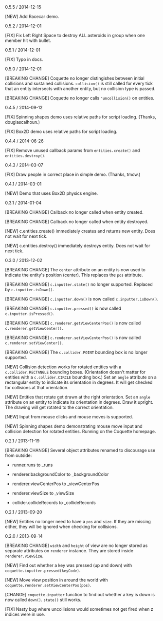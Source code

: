 0.5.5 / 2014-12-15

[NEW] Add Racecar demo.

0.5.2 / 2014-12-01

[FIX] Fix Left Right Space to destroy ALL asteroids in group when one member hit with bullet.

0.5.1 / 2014-12-01

[FIX] Typo in docs.

0.5.0 / 2014-12-01

[BREAKING CHANGE] Coquette no longer distingishes between initial collisions and sustained collisions.  `collision()` is still called for every tick that an entity intersects with another entity, but no collision type is passed.

[BREAKING CHANGE] Coquette no longer calls `"uncollision()` on entities.

0.4.5 / 2014-09-12

[FIX] Spinning shapes demo uses relative paths for script loading. (Thanks, douglascalhoun.)

[FIX] Box2D demo uses relative paths for script loading.

0.4.4 / 2014-06-26

[FIX] Remove unused callback params from `entities.create()` and `entities.destroy()`.

0.4.3 / 2014-03-07

[FIX] Draw people in correct place in simple demo.  (Thanks, tmcw.)

0.4.1 / 2014-03-01

[NEW] Demo that uses Box2D physics engine.

0.3.1 / 2014-01-04

[BREAKING CHANGE] Callback no longer called when entity created.

[BREAKING CHANGE] Callback no longer called when entity destroyed.

[NEW] c.entities.create() immediately creates and returns new entity. Does not wait for next tick.

[NEW] c.entities.destroy() immediately destroys entity. Does not wait for next tick.

0.3.0 / 2013-12-02

[BREAKING CHANGE] The `center` attribute on an entity is now used to indicate the entity's position (center). This replaces the `pos` attribute.

[BREAKING CHANGE] `c.inputter.state()` no longer supported. Replaced by `c.inputter.isDown()`.

[BREAKING CHANGE] `c.inputter.down()` is now called `c.inputter.isDown()`.

[BREAKING CHANGE] `c.inputter.pressed()` is now called `c.inputter.isPressed()`.

[BREAKING CHANGE] `c.renderer.getViewCenterPos()` is now called `c.renderer.getViewCenter()`.

[BREAKING CHANGE] `c.renderer.setViewCenterPos()` is now called `c.renderer.setViewCenter()`.

[BREAKING CHANGE] The `c.collider.POINT` bounding box is no longer supported.

[NEW] Collision detection works for rotated entities with a `c.collider.RECTANGLE` bounding boxes.  (Orientation doesn't matter for entities with a `c.collider.CIRCLE` bounding box.) Set an `angle` attribute on a rectangular entity to indicate its orientation in degrees.  It will get checked for collisions at that orientation.

[NEW] Entities that rotate get drawn at the right orientation.  Set an `angle` attribute on an entity to indicate its orientation in degrees.  Draw it upright.  The drawing will get rotated to the correct orientation.

[NEW] Input from mouse clicks and mouse moves is supported.

[NEW] Spinning shapes demo demonstrating mouse move input and collision detection for rotated entities.  Running on the Coquette homepage.

0.2.1 / 2013-11-19

[BREAKING CHANGE] Several object attributes renamed to discourage use from outside:

  * runner.runs to _runs

  * renderer.backgroundColor to _backgroundColor

  * renderer.viewCenterPos to _viewCenterPos

  * renderer.viewSize to _viewSize

  * collider.collideRecords to _collideRecords

0.2.1 / 2013-09-20

[NEW] Entities no longer need to have a `pos` and `size`. If they are missing either, they will be ignored when checking for collisions.

0.2.0 / 2013-09-14

[BREAKING CHANGE] `width` and `height` of view are no longer stored as separate attributes on `renderer` instance.  They are stored inside `renderer.viewSize`.

[NEW] Find out whether a key was pressed (up and down) with `coquette.inputter.pressed(keyCode)`.

[NEW] Move view position in around the world with `coquette.renderer.setViewCenterPos(pos)`.

[CHANGE] `coquette.inputter` function to find out whether a key is down is now called `down()`. `state()` still works.

[FIX] Nasty bug where uncollisions would sometimes not get fired when z indices were in use.
